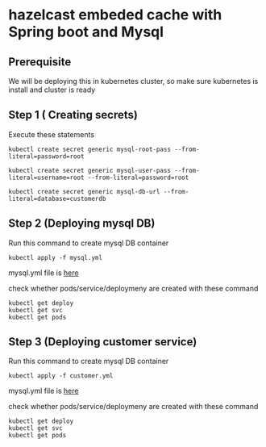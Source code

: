 # hazelcast embeded cache with Spring boot and Mysql

## Prerequisite 

We will be deploying this in kubernetes cluster, so make sure kubernetes is install and cluster is ready


## Step 1 ( Creating secrets)

Execute these statements

```
kubectl create secret generic mysql-root-pass --from-literal=password=root

kubectl create secret generic mysql-user-pass --from-literal=username=root --from-literal=password=root

kubectl create secret generic mysql-db-url --from-literal=database=customerdb
```

## Step 2 (Deploying mysql DB)

Run this command to create mysql DB container
```
kubectl apply -f mysql.yml
```

mysql.yml file is [here](https://github.com/kuldeepsingh99/hazelcast-embeded/blob/master/deployment/mysql.yml)

check whether pods/service/deploymeny are created with these command
```
kubectl get deploy
kubectl get svc
kubectl get pods
```

## Step 3 (Deploying customer service)

Run this command to create mysql DB container
```
kubectl apply -f customer.yml
```

mysql.yml file is [here](https://github.com/kuldeepsingh99/hazelcast-embeded/blob/master/deployment/customer.yml)

check whether pods/service/deploymeny are created with these command
```
kubectl get deploy
kubectl get svc
kubectl get pods
```
